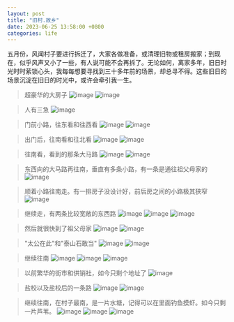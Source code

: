 ```yaml
---
layout: post
title: "旧村.故乡"
date: 2023-06-25 13:58:00 +0800
categories: life
--- 
```


五月份，风闻村子要进行拆迁了，大家各做准备，或清理旧物或租房搬家；到现在，似乎风声又小了一些，有人说可能不会再拆了。无论如何，离家多年，旧日时光时时萦锁心头，我每每想要寻找到三十多年前的场景，却总寻不得。这些旧日的场景沉淀在旧日的时光中，或许会牵引我一生。

>超豪华的大房子
![image](/images/hometown/BigHouse.jpg)
![image](/images/hometown/BigHouse2.jpg)

>人有三急
![image](/images/hometown/Renyou3ji.jpg)

>门前小路，往东看和往西看
![image](/images/hometown/East.jpg)
![image](/images/hometown/West.jpg)

>出门后，往南看和往北看
![image](/images/hometown/South.jpg)
![image](/images/hometown/North.jpg)

>往南看，看到的那条大马路
![image](/images/hometown/Street.jpg)
![image](/images/hometown/Street2.jpg)

>东西向的大马路再往南，垂直有多条小路，有一条是通往祖父母家的
![image](/images/hometown/Road.jpg)

>顺着小路往南走。有一排房子没设计好，前后房之间的小路极其狭窄
![image](/images/hometown/ThinRoad.jpg)

>继续走，有两条比较宽敞的东西路
![image](/images/hometown/we1.jpg)
![image](/images/hometown/we2.jpg)
![image](/images/hometown/we3.jpg)

>然后就很快到了祖父母家
![image](/images/hometown/GrandmaHouse.jpg)
![image](/images/hometown/GrandmaHouse2.jpg)

>"太公在此"和"泰山石敢当"
![image](/images/hometown/Taigong.jpg)
![image](/images/hometown/Taishan.jpg)

>继续往南
![image](/images/hometown/SouthAgain.jpg)
![image](/images/hometown/SouthAgain2.jpg)
![image](/images/hometown/Plants.jpg)

>以前繁华的街市和供销社，如今只剩个地址了
![image](/images/hometown/Gongxiaoshe.jpg)

>盐校以及盐校后的一条路
![image](/images/hometown/Yanxiao.jpg)
![image](/images/hometown/Jiaotongyaodao.jpg)

>继续往南，在村子最南，是一片水塘，记得可以在里面钓鱼摸虾。如今只剩一片芦苇。
![image](/images/hometown/Luwei-1.jpg)
![image](/images/hometown/Luwei-2.jpg)
![image](/images/hometown/Luwei-3.jpg)


